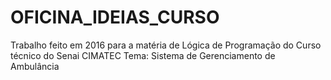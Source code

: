 # OFICINA_IDEIAS_CURSO
Trabalho feito em 2016 para a matéria de Lógica de Programação do Curso técnico do Senai CIMATEC
Tema: Sistema de Gerenciamento de Ambulância
